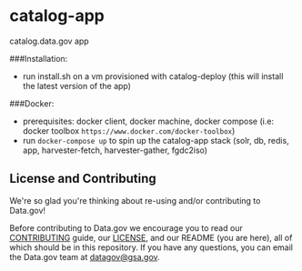 # catalog-app
catalog.data.gov app

###Installation:
- run install.sh on a vm provisioned with catalog-deploy (this will install the latest version of the app)

###Docker:
- prerequisites: docker client, docker machine, docker compose (i.e: docker toolbox `https://www.docker.com/docker-toolbox`)
- run `docker-compose up` to spin up the catalog-app stack (solr, db, redis, app, harvester-fetch, harvester-gather, fgdc2iso)

## License and Contributing
We're so glad you're thinking about re-using and/or contributing to Data.gov!

Before contributing to Data.gov we encourage you to read our [CONTRIBUTING](https://github.com/GSA/catalog-app/blob/master/CONTRIBUTING.md) guide, our [LICENSE](https://github.com/GSA/catalog-app/blob/master/LICENSE.md), and our README (you are here), all of which should be in this repository. If you have any questions, you can email the Data.gov team at [datagov@gsa.gov](mailto:datagov@gsa.gov).
